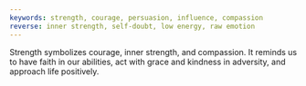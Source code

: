 ```yaml
---
keywords: strength, courage, persuasion, influence, compassion
reverse: inner strength, self-doubt, low energy, raw emotion
---
```


Strength symbolizes courage, inner strength, and compassion. It reminds us to have faith in our abilities, act with grace and kindness in adversity, and approach life positively.
